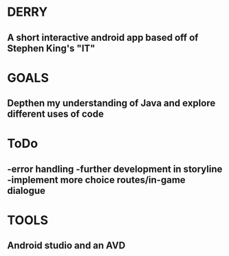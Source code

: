# DERRY

## **A short interactive android app based off of Stephen King's "IT"**

# GOALS

## Depthen my understanding of Java and explore different uses of code

# ToDo

## -error handling  -further development in storyline  -implement more choice routes/in-game dialogue

# TOOLS

## Android studio and an AVD
